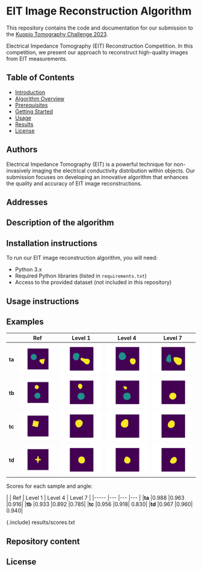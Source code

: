 # EIT Image Reconstruction Algorithm

This repository contains the code and documentation for our submission to the [Kuopio Tomography Challenge 2023](https://www.fips.fi/KTC2023.php).

Electrical Impedance Tomography (EIT) Reconstruction Competition. In this competition, we present our approach to reconstruct high-quality images from EIT measurements.

## Table of Contents

- [Introduction](#introduction)
- [Algorithm Overview](#algorithm-overview)
- [Prerequisites](#prerequisites)
- [Getting Started](#getting-started)
- [Usage](#usage)
- [Results](#results)
- [License](#license)

## Authors

Electrical Impedance Tomography (EIT) is a powerful technique for non-invasively imaging the electrical conductivity distribution within objects. Our submission focuses on developing an innovative algorithm that enhances the quality and accuracy of EIT image reconstructions.

## Addresses


## Description of the algorithm


## Installation instructions
To run our EIT image reconstruction algorithm, you will need:

- Python 3.x
- Required Python libraries (listed in `requirements.txt`)
- Access to the provided dataset (not included in this repository)

## Usage instructions

## Examples
|   	|  Ref	| Level 1 	| Level 4 	| Level 7 	|
|----------	|-----	|---	|---	|---	|
|   **ta**	| ![](results/01.png)	| ![](results/11.png)	|  ![](results/41.png) 	|   ![](results/71.png)	|   
|   **tb**	| ![](results/02.png)	| ![](results/12.png)	|  ![](results/42.png) 	|   ![](results/72.png)	|
|   **tc**	| ![](results/03.png)	| ![](results/13.png)	|  ![](results/43.png) 	|   ![](results/73.png)	|
|   **td**	| ![](results/04.png)	| ![](results/14.png)	|  ![](results/44.png) 	|   ![](results/74.png)	|  

Scores for each sample and angle:

|   	|  Ref	| Level 1 	| Level 4 	| Level 7 	|
|-----	|---	|---	|---	|
|**ta**	|0.988	|0.963	|0.916|
|**tb** |0.933	|0.892	|0.785|
|**tc**	|0.956	|0.918|	0.830|
|**td**	|0.967	|0.960|	0.940|

{.include}
results/scores.txt

## Repository content

## License
